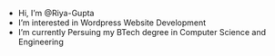 -  Hi, I’m @Riya-Gupta
-  I’m interested in Wordpress Website Development
-  I’m currently Persuing my BTech degree in Computer Science and Engineering


<!---
riya-gupta28/riya-gupta28 is a ✨ special ✨ repository because its `README.md` (this file) appears on your GitHub profile.
You can click the Preview link to take a look at your changes.
--->
